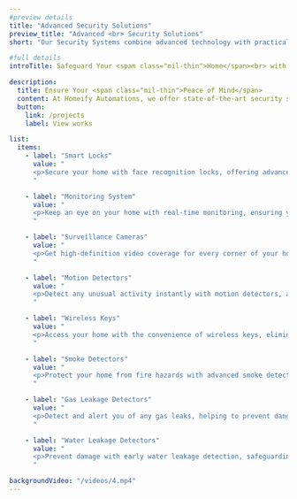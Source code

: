 ```yaml
---
#preview details
title: "Advanced Security Solutions"
preview_title: "Advanced <br> Security Solutions"
short: "Our Security Systems combine advanced technology with practical solutions to keep your home secure."

#full details
introTitle: Safeguard Your <span class="mil-thin">Home</span><br> with <span class="mil-thin">Advanced Security Solutions</span>

description:
  title: Ensure Your <span class="mil-thin">Peace of Mind</span>
  content: At Homeify Automations, we offer state-of-the-art security systems designed to provide you with complete peace of mind. Our solutions integrate advanced technology with practical features to ensure your home remains secure and protected. From real-time monitoring to smart locks, our systems are tailored to meet your security needs and offer reliable protection against various threats.
  button:
    link: /projects
    label: View works

list:
  items:
    - label: "Smart Locks"
      value: "
      <p>Secure your home with face recognition locks, offering advanced access control and heightened security.</p>
      "

    - label: "Monitoring System"
      value: "
      <p>Keep an eye on your home with real-time monitoring, ensuring you are always aware of your property's security status.</p>
      "

    - label: "Surveillance Cameras"
      value: "
      <p>Get high-definition video coverage for every corner of your home, providing comprehensive surveillance and peace of mind.</p>
      "

    - label: "Motion Detectors"
      value: "
      <p>Detect any unusual activity instantly with motion detectors, allowing for immediate alerts and enhanced security.</p>
      "

    - label: "Wireless Keys"
      value: "
      <p>Access your home with the convenience of wireless keys, eliminating the need for traditional keys and simplifying entry.</p>
      "

    - label: "Smoke Detectors"
      value: "
      <p>Protect your home from fire hazards with advanced smoke detectors that provide early warnings and ensure safety.</p>
      "

    - label: "Gas Leakage Detectors"
      value: "
      <p>Detect and alert you of any gas leaks, helping to prevent dangerous situations and ensure the safety of your home.</p>
      "

    - label: "Water Leakage Detectors"
      value: "
      <p>Prevent damage with early water leakage detection, safeguarding your property from potential water-related issues.</p>
      "

backgroundVideo: "/videos/4.mp4"
---
```

